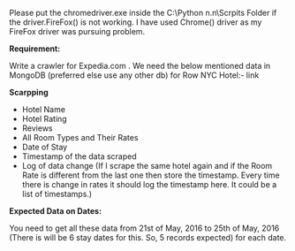Please put the chromedriver.exe inside the C:\Python n.n\Scrpits Folder if the driver.FireFox() is not working. I have used Chrome() driver as my FireFox driver was pursuing problem.

**Requirement:** 

Write a crawler for Expedia.com . We need the below mentioned data in MongoDB (preferred else use any other db) for Row NYC Hotel:- link

**Scarpping**

- Hotel Name
- Hotel Rating
- Reviews
- All Room Types and Their Rates
- Date of Stay
- Timestamp of the data scraped
- Log of data change (If I scrape the same hotel again and if the Room Rate is different from the last one then store the timestamp. Every time there is change in rates it should log the timestamp here. It could be a list of timestamps.)

**Expected Data on Dates:**

You need to get all these data from 21st of May, 2016 to 25th of May, 2016 (There is will be 6 stay dates for this. So, 5 records expected) for each date.
